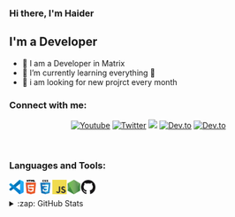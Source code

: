 ### Hi there, I'm Haider

## I'm a Developer

- 🔭 I am a Developer in Matrix 
- 🌱 I’m currently learning everything 🤣
- 👯 i am looking for new projrct every month

### Connect with me:
<p align="center">
  <a href="https://www.youtube.com/channel/UC_CvPIwiEn0_Dis86sqOCag"><img alt="Youtube" title="Youtube" src="https://img.shields.io/badge/-YouTube-red?style=for-the-badge&logo=youtube&logoColor=white"/></a>
  <a href="https://twitter.com/NeerajR76494084"><img alt="Twitter" title="Twitter" src="https://img.shields.io/badge/-Twitter-1DA1F2?style=for-the-badge&logo=twitter&logoColor=white"/></a>
  <a href="https://discord.gg/fPrdqh3Zfu" alt="Dev Pro Tips Discussion & Support Server">
    <img src="https://img.shields.io/badge/-Discord-5865F2?style=for-the-badge&logoColor=white&logo=discord"/></a>
  <a href="https://devfolio.co/@nnr0702"><img alt="Dev.to" title="DenverCoder1 Dev.to" src="https://img.shields.io/badge/DEVFOLIO-3835D3.svg?&style=for-the-badge&logo=dev.to&logoColor=black"></a>
  <a href="https://dev.to/neeraj2002"><img alt="Dev.to" title="DenverCoder1 Dev.to" src="https://img.shields.io/badge/DEV.TO-3835D3.svg?&style=for-the-badge&logo=dev.to&logoColor=white"></a>
</p>

<br />

### Languages and Tools:


[<img align="left" alt="Visual Studio Code" width="26px" src="https://raw.githubusercontent.com/github/explore/80688e429a7d4ef2fca1e82350fe8e3517d3494d/topics/visual-studio-code/visual-studio-code.png" />][webdevplaylist]
[<img align="left" alt="HTML5" width="26px" src="https://raw.githubusercontent.com/github/explore/80688e429a7d4ef2fca1e82350fe8e3517d3494d/topics/html/html.png" />][webdevplaylist]
[<img align="left" alt="CSS3" width="26px" src="https://raw.githubusercontent.com/github/explore/80688e429a7d4ef2fca1e82350fe8e3517d3494d/topics/css/css.png" />][cssplaylist]
[<img align="left" alt="JavaScript" width="26px" src="https://raw.githubusercontent.com/github/explore/80688e429a7d4ef2fca1e82350fe8e3517d3494d/topics/javascript/javascript.png" />][jsplaylist]
[<img align="left" alt="Node.js" width="26px" src="https://raw.githubusercontent.com/github/explore/80688e429a7d4ef2fca1e82350fe8e3517d3494d/topics/nodejs/nodejs.png" />][webdevplaylist]
[<img align="left" alt="GitHub" width="26px" src="https://raw.githubusercontent.com/github/explore/78df643247d429f6cc873026c0622819ad797942/topics/github/github.png" />][webdevplaylist]




<br>
</br>


<details>
  <summary>:zap: GitHub Stats</summary>

![GitHub Stats](https://github-readme-stats.vercel.app/api?username=hadierDev&theme=radical)

</details>

</details>

[website]: https://codeSTACKr.com
[course]: http://vsCodeHero.com
[twitter]: https://twitter.com/codeSTACKr
[youtube]: https://youtube.com/codeSTACKr
[instagram]: https://www.instagram.com/fake_kira_56/
[linkedin]: https://linkedin.com/in/codeSTACKr
[webdevplaylist]: https://github.com/hadierDev
[jsplaylist]: https://github.com/hadierDev
[cssplaylist]: https://github.com/hadierDev
[reactplaylist]: https://github.com/hadierDev
